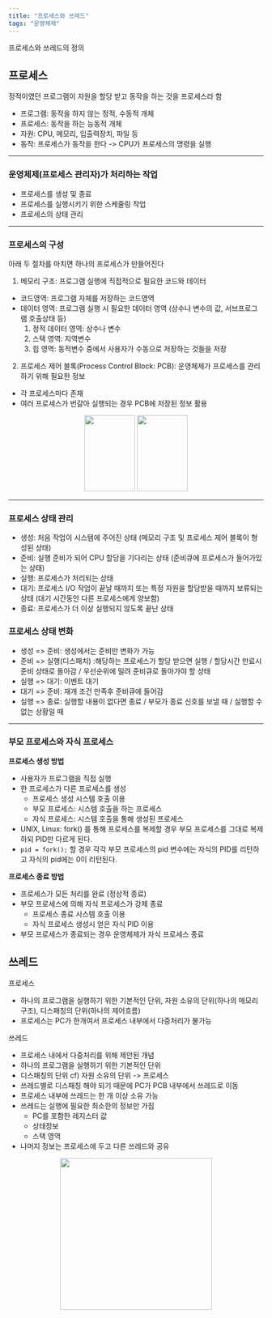 ```yaml
---
title: "프로세스와 쓰레드"
tags: "운영체제"
---
```

프로세스와 쓰레드의 정의

## 프로세스
정적이였던 프로그램이 자원을 할당 받고 동작을 하는 것을 프로세스라 함

- 프로그램: 동작을 하지 않는 정적, 수동적 개체
- 프로세스: 동작을 하는 능동적 개체
- 자원: CPU, 메모리, 입출력장치, 파일 등
- 동작: 프로세스가 동작을 한다 -> CPU가 프로세스의 명령을 실행

--- 

### 운영체제(프로세스 관리자)가 처리하는 작업
- 프로세스를 생성 및 종료
- 프로세스를 실행시키기 위한 스케줄링 작업
- 프로세스의 상태 관리

---

### 프로세스의 구성
아래 두 절차를 마치면 하나의 프로세스가 만들어진다
1. 메모리 구조: 프로그램 실행에 직접적으로 필요한 코드와 데이터
  - 코드영역: 프로그램 자체를 저장하는 코드영역
  - 데이터 영역: 프로그램 실행 시 필요한 데이터 영역 (상수나 변수의 값, 서브프로그램 호출상태 등)
    1. 정적 데이터 영역: 상수나 변수
    2. 스택 영역: 지역변수
    3. 힙 영역: 동적변수 중에서 사용자가 수동으로 저장하는 것들을 저장



2. 프로세스 제어 블록(Process Control Block: PCB): 운영체제가 프로세스를 관리하기 위해 필요한 정보
  - 각 프로세스마다 존재
  - 여러 프로세스가 번갈아 실행되는 경우 PCB에 저장된 정보 활용

<p align="center">
  <img src="https://github.com/usiyoung/cs-storage/assets/85566273/41818c0a-b680-486f-850e-920ce1772d5d" width="100px" height="150px" margin="0 auto"/>
  <img src="https://github.com/usiyoung/cs-storage/assets/85566273/0840a2da-4515-4d72-8fdf-ef09e3419e8a" width="100px" height="150px"/>
</p>
 
---

### 프로세스 상태 관리
- 생성: 처음 작업이 시스템에 주어진 상태 (메모리 구조 및 프로세스 제어 블록이 형성된 상태)
- 준비: 실행 준비가 되어 CPU 할당을 기다리는 상태 (준비큐에 프로세스가 들어가있는 상태)
- 실행: 프로세스가 처리되는 상태
- 대기: 프로세스 I/O 작업이 끝날 때까지 또는 특정 자원을 할당받을 때까지 보류되는 상태 (대기 시간동안 다른 프로세스에게 양보함)
- 종료: 프로세스가 더 이상 실행되지 않도록 끝난 상태


 ### 프로세스 상태 변화
 - 생성 => 준비: 생성에서는 준비만 변화가 가능
 - 준비 => 실행(디스패치) :해당하는 프로세스가 할당 받으면 실행 / 할당시간 만료시 준비 상태로 돌아감 / 우선순위에 밀려 준비큐로 돌아가야 할 상태
 - 실행 => 대기: 이벤트 대기
 - 대기 => 준비: 재개 조건 만족후 준비큐에 들어감
 - 실행 => 종료: 실행할 내용이 없다면 종료 / 부모가 종료 신호를 보낼 때 / 실행할 수 없는 상황일 때

---

### 부모 프로세스와 자식 프로세스
<b>프로세스 생성 방법</b>
- 사용자가 프로그램을 직접 실행
- 한 프로세스가 다른 프로세스를 생성
  - 프로세스 생성 시스템 호출 이용
  - 부모 프로세스: 시스템 호출을 하는 프로세스
  - 자식 프로세스: 시스템 호출을 통해 생성된 프로세스
- UNIX, Linux: fork() 를 통해 프로세스를 복제할 경우 부모 프로세스를 그대로 복제하되 PID만 다르게 된다.
- ```pid = fork();``` 할 경우 각각 부모 프로세스의 pid 변수에는 자식의 PID를 리턴하고 자식의 pid에는 0이 리턴된다.


<b>프로세스 종료 방법</b>
- 프로세스가 모든 처리를 완료 (정상적 종료)
- 부모 프로세스에 의해 자식 프로세스가 강제 종료
  - 프로세스 종료 시스템 호출 이용
  - 자식 프로세스 생성시 얻은 자식 PID 이용
- 부모 프로세스가 종료되는 경우 운영체제가 자식 프로세스 종료

 

## 쓰레드
프로세스
- 하나의 프로그램을 실행하기 위한 기본적인 단위, 자원 소유의 단위(하나의 메모리 구조), 디스패칭의 단위(하나의 제어흐름)
- 프로세스는 PC가 한개여서 프로세스 내부에서 다중처리가 불가능

쓰레드
- 프로세스 내에서 다중처리를 위해 제안된 개념
- 하나의 프로그램을 실행하기 위한 기본적인 단위
- 디스패칭의 단위 cf) 자원 소유의 단위 -> 프로세스 
- 쓰레드별로 디스패칭 해야 되기 때문에 PC가 PCB 내부에서 쓰레드로 이동
- 프로세스 내부에 쓰레드는 한 개 이상 소유 가능
- 쓰레드는 실행에 필요한 최소한의 정보만 가짐
  -  PC를 포함한 레지스터 값
  -  상태정보
  -  스택 영역
- 나머지 정보는 프로세스에 두고 다른 쓰레드와 공유

<p align="center">
  <img src="https://github.com/usiyoung/cs-storage/assets/85566273/d71f5bc8-072b-4a74-b1c2-3dcc197bdd27" width="300px"    margin="0 auto"/>
</p>


 
